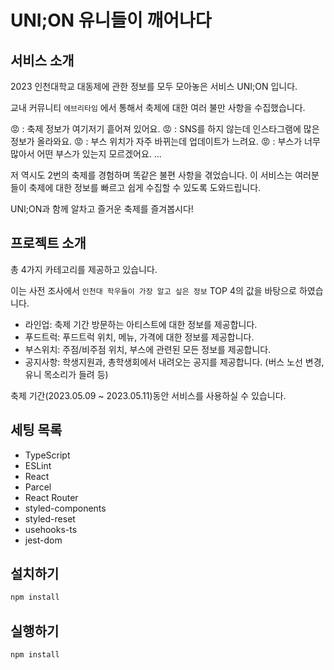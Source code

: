 # UNI;ON 유니들이 깨어나다

## 서비스 소개

2023 인천대학교 대동제에 관한 정보를 모두 모아놓은 서비스 UNI;ON 입니다.

교내 커뮤니티 `에브리타임` 에서 통해서 축제에 대한 여러 불만 사항을 수집했습니다.

😡 : 축제 정보가 여기저기 흩어져 있어요.
😡 : SNS를 하지 않는데 인스타그램에 많은 정보가 올라와요.
😡 : 부스 위치가 자주 바뀌는데 업데이트가 느려요.
😡 : 부스가 너무 많아서 어떤 부스가 있는지 모르겠어요.
...

저 역시도 2번의 축제를 경험하며 똑같은 불편 사항을 겪었습니다.
이 서비스는 여러분들이 축제에 대한 정보를 빠르고 쉽게 수집할 수 있도록 도와드립니다.

UNI;ON과 함께 알차고 즐거운 축제를 즐겨봅시다!

## 프로젝트 소개

총 4가지 카테고리를 제공하고 있습니다.

이는 사전 조사에서 `인천대 학우들이 가장 알고 싶은 정보` TOP 4의 값을 바탕으로 하였습니다.

- 라인업: 축제 기간 방문하는 아티스트에 대한 정보를 제공합니다.
- 푸드트럭: 푸드트럭 위치, 메뉴, 가격에 대한 정보를 제공합니다.
- 부스위치: 주점/비주점 위치, 부스에 관련된 모든 정보를 제공합니다.
- 공지사항: 학생지원과, 총학생회에서 내려오는 공지를 제공합니다. (버스 노선 변경, 유니 목소리가 들려 등)

축제 기간(2023.05.09 ~ 2023.05.11)동안 서비스를 사용하실 수 있습니다.

## 세팅 목록

- TypeScript
- ESLint
- React
- Parcel
- React Router
- styled-components
- styled-reset
- usehooks-ts
- jest-dom

## 설치하기

```bash
npm install
```

## 실행하기

```bash
npm install
```
